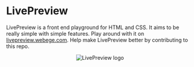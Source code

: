 # LivePreview
LivePreview is a front end playground for HTML and CSS. It aims to be really simple with simple features. Play around with it on <a href="http://livepreview.webege.com">livepreview.webege.com</a>. Help make LivePreview better by contributing to this repo. 

<center>
<img src="https://raw.github.com/sharikul/LivePreview/master/imgs/icon.png" alt="LivePreview logo">
</center>
